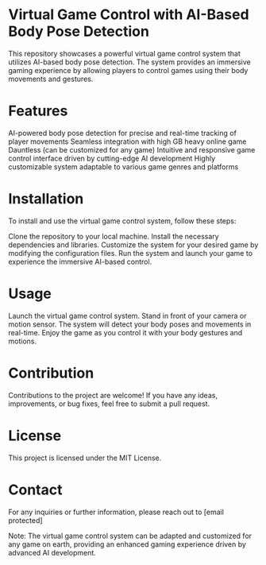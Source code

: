 # Virtual Game Control with AI-Based Body Pose Detection
This repository showcases a powerful virtual game control system that utilizes AI-based body pose detection. The system provides an immersive gaming experience by allowing players to control games using their body movements and gestures.

# Features
AI-powered body pose detection for precise and real-time tracking of player movements
Seamless integration with high GB heavy online game Dauntless (can be customized for any game)
Intuitive and responsive game control interface driven by cutting-edge AI development
Highly customizable system adaptable to various game genres and platforms
# Installation
To install and use the virtual game control system, follow these steps:

Clone the repository to your local machine.
Install the necessary dependencies and libraries.
Customize the system for your desired game by modifying the configuration files.
Run the system and launch your game to experience the immersive AI-based control.
# Usage
Launch the virtual game control system.
Stand in front of your camera or motion sensor.
The system will detect your body poses and movements in real-time.
Enjoy the game as you control it with your body gestures and motions.
# Contribution
Contributions to the project are welcome! If you have any ideas, improvements, or bug fixes, feel free to submit a pull request.

# License
This project is licensed under the MIT License.

# Contact
For any inquiries or further information, please reach out to [email protected]

Note: The virtual game control system can be adapted and customized for any game on earth, providing an enhanced gaming experience driven by advanced AI development.
